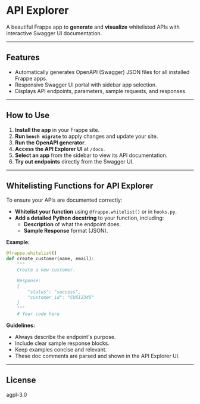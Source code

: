 # API Explorer

A beautiful Frappe app to **generate** and **visualize** whitelisted APIs with interactive Swagger UI documentation.

---

## Features

- Automatically generates OpenAPI (Swagger) JSON files for all installed Frappe apps.
- Responsive Swagger UI portal with sidebar app selection.
- Displays API endpoints, parameters, sample requests, and responses.

---

## How to Use

1. **Install the app** in your Frappe site.
2. **Run `bench migrate`** to apply changes and update your site.
3. **Run the OpenAPI generator**.
4. **Access the API Explorer UI** at `/docs`.
5. **Select an app** from the sidebar to view its API documentation.
6. **Try out endpoints** directly from the Swagger UI.

---

## Whitelisting Functions for API Explorer

To ensure your APIs are documented correctly:

- **Whitelist your function** using `@frappe.whitelist()` or in `hooks.py`.
- **Add a detailed Python docstring** to your function, including:
  - **Description** of what the endpoint does.
  - **Sample Response** format (JSON).

**Example:**

```python
@frappe.whitelist()
def create_customer(name, email):
    """
    Create a new customer.

    Response:
    {
        "status": "success",
        "customer_id": "CUS12345"
    }
    """
    # Your code here
```

**Guidelines:**
- Always describe the endpoint's purpose.
- Include clear sample response blocks.
- Keep examples concise and relevant.
- These doc comments are parsed and shown in the API Explorer UI.

---

## License

agpl-3.0